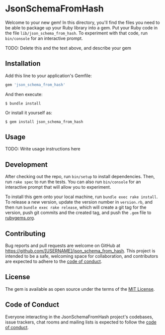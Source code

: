 # JsonSchemaFromHash

Welcome to your new gem! In this directory, you'll find the files you need to be able to package up your Ruby library into a gem. Put your Ruby code in the file `lib/json_schema_from_hash`. To experiment with that code, run `bin/console` for an interactive prompt.

TODO: Delete this and the text above, and describe your gem

## Installation

Add this line to your application's Gemfile:

```ruby
gem 'json_schema_from_hash'
```

And then execute:

    $ bundle install

Or install it yourself as:

    $ gem install json_schema_from_hash

## Usage

TODO: Write usage instructions here

## Development

After checking out the repo, run `bin/setup` to install dependencies. Then, run `rake spec` to run the tests. You can also run `bin/console` for an interactive prompt that will allow you to experiment.

To install this gem onto your local machine, run `bundle exec rake install`. To release a new version, update the version number in `version.rb`, and then run `bundle exec rake release`, which will create a git tag for the version, push git commits and the created tag, and push the `.gem` file to [rubygems.org](https://rubygems.org).

## Contributing

Bug reports and pull requests are welcome on GitHub at https://github.com/[USERNAME]/json_schema_from_hash. This project is intended to be a safe, welcoming space for collaboration, and contributors are expected to adhere to the [code of conduct](https://github.com/[USERNAME]/json_schema_from_hash/blob/master/CODE_OF_CONDUCT.md).

## License

The gem is available as open source under the terms of the [MIT License](https://opensource.org/licenses/MIT).

## Code of Conduct

Everyone interacting in the JsonSchemaFromHash project's codebases, issue trackers, chat rooms and mailing lists is expected to follow the [code of conduct](https://github.com/[USERNAME]/json_schema_from_hash/blob/master/CODE_OF_CONDUCT.md).
